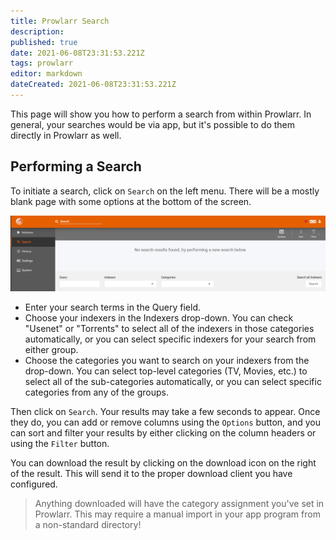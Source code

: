 ```yaml
---
title: Prowlarr Search
description: 
published: true
date: 2021-06-08T23:31:53.221Z
tags: prowlarr
editor: markdown
dateCreated: 2021-06-08T23:31:53.221Z
---
```


This page will show you how to perform a search from within Prowlarr. In general, your searches would be via app, but it's possible to do them directly in Prowlarr as well.

## Performing a Search

To initiate a search, click on `Search` on the left menu. There will be a mostly blank page with some options at the bottom of the screen.

![search_1_searchscreen.png](/assets/prowlarr/search_1_searchscreen.png)

- Enter your search terms in the Query field.
- Choose your indexers in the Indexers drop-down.  You can check "Usenet" or "Torrents" to select all of the indexers in those categories automatically, or you can select specific indexers for your search from either group.
- Choose the categories you want to search on your indexers from the drop-down. You can select top-level categories (TV, Movies, etc.) to select all of the sub-categories automatically, or you can select specific categories from any of the groups.

Then click on `Search`. Your results may take a few seconds to appear. Once they do, you can add or remove columns using the `Options` button, and you can sort and filter your results by either clicking on the column headers or using the `Filter` button.

You can download the result by clicking on the download icon on the right of the result. This will send it to the proper download client you have configured.

> Anything downloaded will have the category assignment you've set in Prowlarr. This may require a manual import in your app program from a non-standard directory!